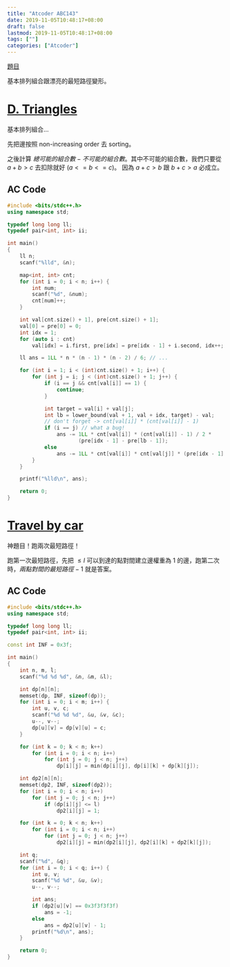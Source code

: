 ```yaml
---
title: "Atcoder ABC143"
date: 2019-11-05T10:48:17+08:00
draft: false
lastmod: 2019-11-05T10:48:17+08:00
tags: [""]
categories: ["Atcoder"]
---
```


[題目](https://atcoder.jp/contests/abc143/tasks)

基本排列組合跟漂亮的最短路徑變形。

<!--more-->

# [D. Triangles](https://atcoder.jp/contests/abc143/tasks/abc143_d)

基本排列組合...

先把邊按照 non-increasing order 去 sorting。

之後計算 $總可能的組合數 - 不可能的組合數$。其中不可能的組合數，我們只要從 $a + b > c$ 去扣除就好 ($a <= b <= c$)。 因為 $a + c > b$ 跟 $b + c > a$ 必成立。

## AC Code

```c++
#include <bits/stdc++.h>
using namespace std;

typedef long long ll;
typedef pair<int, int> ii;

int main()
{
    ll n;
    scanf("%lld", &n);

    map<int, int> cnt;
    for (int i = 0; i < n; i++) {
        int num;
        scanf("%d", &num);
        cnt[num]++;
    }

    int val[cnt.size() + 1], pre[cnt.size() + 1];
    val[0] = pre[0] = 0;
    int idx = 1;
    for (auto i : cnt)
        val[idx] = i.first, pre[idx] = pre[idx - 1] + i.second, idx++;

    ll ans = 1LL * n * (n - 1) * (n - 2) / 6; // ...

    for (int i = 1; i < (int)cnt.size() + 1; i++) {
        for (int j = i; j < (int)cnt.size() + 1; j++) {
            if (i == j && cnt[val[i]] == 1) {
                continue;
            }

            int target = val[i] + val[j];
            int lb = lower_bound(val + 1, val + idx, target) - val;
            // don't forget -> cnt[val[i]] * (cnt[val[i]] - 1)
            if (i == j) // what a bug!
                ans -= 1LL * cnt[val[i]] * (cnt[val[i]] - 1) / 2 *
                       (pre[idx - 1] - pre[lb - 1]);
            else
                ans -= 1LL * cnt[val[i]] * cnt[val[j]] * (pre[idx - 1] - pre[lb - 1]);
        }
    }

    printf("%lld\n", ans);

    return 0;
}

```

# [Travel by car](https://atcoder.jp/contests/abc143/tasks/abc143_e)

神題目！跑兩次最短路徑！

跑第一次最短路徑，先把 $\leq l$ 可以到達的點對間建立邊權重為 1 的邊，跑第二次時，$兩點對間的最短路徑 - 1$ 就是答案。

## AC Code

```c++
#include <bits/stdc++.h>
using namespace std;

typedef long long ll;
typedef pair<int, int> ii;

const int INF = 0x3f;

int main()
{
    int n, m, l;
    scanf("%d %d %d", &n, &m, &l);

    int dp[n][n];
    memset(dp, INF, sizeof(dp));
    for (int i = 0; i < m; i++) {
        int u, v, c;
        scanf("%d %d %d", &u, &v, &c);
        u--, v--;
        dp[u][v] = dp[v][u] = c;
    }

    for (int k = 0; k < n; k++)
        for (int i = 0; i < n; i++)
            for (int j = 0; j < n; j++)
                dp[i][j] = min(dp[i][j], dp[i][k] + dp[k][j]);

    int dp2[n][n];
    memset(dp2, INF, sizeof(dp2));
    for (int i = 0; i < n; i++)
        for (int j = 0; j < n; j++)
            if (dp[i][j] <= l)
                dp2[i][j] = 1;

    for (int k = 0; k < n; k++)
        for (int i = 0; i < n; i++)
            for (int j = 0; j < n; j++)
                dp2[i][j] = min(dp2[i][j], dp2[i][k] + dp2[k][j]);

    int q;
    scanf("%d", &q);
    for (int i = 0; i < q; i++) {
        int u, v;
        scanf("%d %d", &u, &v);
        u--, v--;

        int ans;
        if (dp2[u][v] == 0x3f3f3f3f)
            ans = -1;
        else
            ans = dp2[u][v] - 1;
        printf("%d\n", ans);
    }

    return 0;
}

```